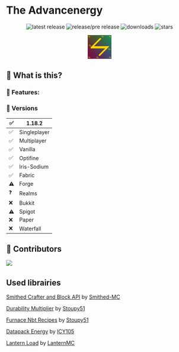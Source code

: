 # The Advancenergy

<div align="center">

![latest release](https://img.shields.io/github/v/release/LTHCTheMaster/The-Advancenergy?color=green&label=Latest%20Release) ![release/pre release](https://img.shields.io/github/v/release/LTHCTheMaster/The-Advancenergy?include_prereleases&color=darkred&label=Current%20Release%20or%20Pre%20Release) ![downloads](https://img.shields.io/github/downloads/LTHCTheMaster/The-Advancenergy/total?color=cyan) ![stars](https://img.shields.io/github/stars/LTHCTheMaster/The-Advancenergy?color=gold)

<img src="./pack.png" width="64px"></img>

</div>

## 🤔 What is this?

### 📜 Features:

### 💽 Versions
| ✅   | 1.18.2 |
| --- | --------------- |
| ✅   | Singleplayer    |
| ✅   | Multiplayer     |
| ✅   | Vanilla         |
| ✅   | Optifine        |
| ✅   | Iris-Sodium     |
| ✅   | Fabric          |
| ⚠   | Forge           |
| ❓   | Realms          |
| ❌   | Bukkit          |
| ⚠   | Spigot          |
| ❌   | Paper           |
| ❌   | Waterfall       |

## 🤝 Contributors

<a href = "https://github.com/LTHCTheMaster/The-Advancenergy/graphs/contributors">
  <img src = "https://contrib.rocks/image?repo=LTHCTheMaster/The-Advancenergy"/>
</a>

## Used librairies

<a href="https://github.com/Smithed-MC/Libraries">Smithed Crafter and Block API</a> by <a href="https://github.com/Smithed-MC">Smithed-MC</a>

<a href="https://github.com/Stoupy51/DurabilityMultiplier">Durability Multiplier</a> by <a href="https://github.com/Stoupy51">Stoupy51</a>

<a href="https://github.com/Stoupy51/FurnaceNbtRecipes">Furnace Nbt Recipes</a> by <a href="https://github.com/Stoupy51">Stoupy51</a>

<a href="https://github.com/ICY105/DatapackEnergy">Datapack Energy</a> by <a href="https://github.com/ICY105">ICY105</a>

<a href="https://github.com/LanternMC/load">Lantern Load</a> by <a href="https://github.com/LanternMC">LanternMC</a>
